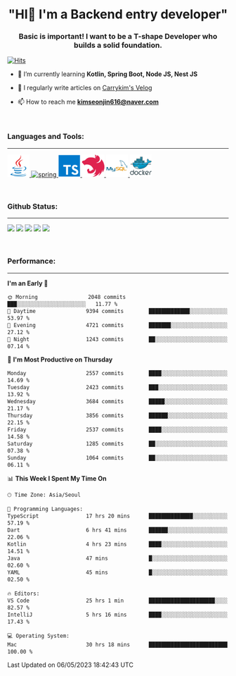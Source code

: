 <h1 align="center">"HI👋 I'm a Backend entry developer" </h1>
<h3 align="center">Basic is important! I want to be a T-shape Developer who builds a solid foundation.</h3>

[![Hits](https://hits.seeyoufarm.com/api/count/incr/badge.svg?url=https%3A%2F%2Fgithub.com%2Fgimseonjin&count_bg=%2318BFE5&title_bg=%23555555&icon=ko-fi.svg&icon_color=%23E7E7E7&title=hits&edge_flat=false)](https://hits.seeyoufarm.com)

- 🌱 I’m currently learning **Kotlin, Spring Boot, Node JS, Nest JS**

- 📝 I regularly write articles on [Carrykim's Velog](https://velog.io/@carrykim)

- 📫 How to reach me **kimseonjin616@naver.com**

<br/>

<h3 align="left">Languages and Tools:</h3>

***

<p align="left"> 
 <a href="https://www.java.com" target="_blank" rel="noreferrer"> <img src="https://raw.githubusercontent.com/devicons/devicon/master/icons/java/java-original.svg" alt="java" width="10%" height="10%"/> </a>
 <a href="https://spring.io/" target="_blank" rel="noreferrer"> <img src="https://www.vectorlogo.zone/logos/springio/springio-icon.svg" alt="spring" width="10%" height="10%"/> </a>
  <a href="https://www.typescriptlang.org/" target="_blank" rel="noreferrer"> <img src="https://raw.githubusercontent.com/devicons/devicon/master/icons/typescript/typescript-original.svg" alt="typescript" width="10%" height="10%"/> </a>
<a href="https://nestjs.com/" target="_blank" rel="noreferrer"> <img src="https://raw.githubusercontent.com/devicons/devicon/master/icons/nestjs/nestjs-plain.svg" alt="nestjs" width="10%" height="10%"/> </a> 
<a href="https://www.mysql.com/" target="_blank" rel="noreferrer"> <img src="https://raw.githubusercontent.com/devicons/devicon/master/icons/mysql/mysql-original-wordmark.svg" alt="mysql" width="10%" height="10%"/>  </a>
 <a href="https://www.docker.com/" target="_blank" rel="noreferrer"> <img src="https://raw.githubusercontent.com/devicons/devicon/master/icons/docker/docker-original-wordmark.svg" alt="docker" width="10%" height="10%"/> </a>
 </p>
</p>

<br/>

<h3 align="left">Github Status:</h3>

***

![](http://github-profile-summary-cards.vercel.app/api/cards/profile-details?username=gimseonjin&theme=nord_bright)
![](http://github-profile-summary-cards.vercel.app/api/cards/repos-per-language?username=gimseonjin&theme=nord_bright)
![](http://github-profile-summary-cards.vercel.app/api/cards/most-commit-language?username=gimseonjin&theme=nord_bright)
![](http://github-profile-summary-cards.vercel.app/api/cards/stats?username=gimseonjin&theme=nord_bright)
![](http://github-profile-summary-cards.vercel.app/api/cards/productive-time?username=gimseonjin&theme=nord_bright&utcOffset=8)


<br/>

<h3 align="left">Performance:</h3>

***

<!--START_SECTION:waka-->
**I'm an Early 🐤** 

```text
🌞 Morning                2048 commits        ███░░░░░░░░░░░░░░░░░░░░░░   11.77 % 
🌆 Daytime                9394 commits        █████████████░░░░░░░░░░░░   53.97 % 
🌃 Evening                4721 commits        ███████░░░░░░░░░░░░░░░░░░   27.12 % 
🌙 Night                  1243 commits        ██░░░░░░░░░░░░░░░░░░░░░░░   07.14 % 
```
📅 **I'm Most Productive on Thursday** 

```text
Monday                   2557 commits        ████░░░░░░░░░░░░░░░░░░░░░   14.69 % 
Tuesday                  2423 commits        ███░░░░░░░░░░░░░░░░░░░░░░   13.92 % 
Wednesday                3684 commits        █████░░░░░░░░░░░░░░░░░░░░   21.17 % 
Thursday                 3856 commits        ██████░░░░░░░░░░░░░░░░░░░   22.15 % 
Friday                   2537 commits        ████░░░░░░░░░░░░░░░░░░░░░   14.58 % 
Saturday                 1285 commits        ██░░░░░░░░░░░░░░░░░░░░░░░   07.38 % 
Sunday                   1064 commits        ██░░░░░░░░░░░░░░░░░░░░░░░   06.11 % 
```


📊 **This Week I Spent My Time On** 

```text
🕑︎ Time Zone: Asia/Seoul

💬 Programming Languages: 
TypeScript               17 hrs 20 mins      ██████████████░░░░░░░░░░░   57.19 % 
Dart                     6 hrs 41 mins       ██████░░░░░░░░░░░░░░░░░░░   22.06 % 
Kotlin                   4 hrs 23 mins       ████░░░░░░░░░░░░░░░░░░░░░   14.51 % 
Java                     47 mins             █░░░░░░░░░░░░░░░░░░░░░░░░   02.60 % 
YAML                     45 mins             █░░░░░░░░░░░░░░░░░░░░░░░░   02.50 % 

🔥 Editors: 
VS Code                  25 hrs 1 min        █████████████████████░░░░   82.57 % 
IntelliJ                 5 hrs 16 mins       ████░░░░░░░░░░░░░░░░░░░░░   17.43 % 

💻 Operating System: 
Mac                      30 hrs 18 mins      █████████████████████████   100.00 % 
```


 Last Updated on 06/05/2023 18:42:43 UTC
<!--END_SECTION:waka-->

<div align="center">
  
